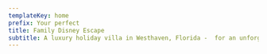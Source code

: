 ```yaml
---
templateKey: home
prefix: Your perfect
title: Family Disney Escape
subtitle: A luxury holiday villa in Westhaven, Florida -  for an unforgettable family vacation
---
```

